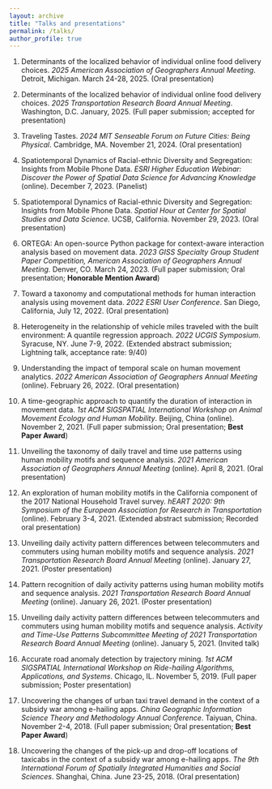 ```yaml
---
layout: archive
title: "Talks and presentations"
permalink: /talks/
author_profile: true
---
```


1. Determinants of the localized behavior of individual online food delivery choices. *2025 American Association of Geographers Annual Meeting*. Detroit, Michigan. March 24-28, 2025. (Oral presentation) 

1. Determinants of the localized behavior of individual online food delivery choices. *2025 Transportation Research Board Annual Meeting*. Washington, D.C. January, 2025. (Full paper submission; accepted for presentation)

1. Traveling Tastes. *2024 MIT Senseable Forum on Future Cities: Being Physical*. Cambridge, MA. November 21, 2024. (Oral presentation) 

1. Spatiotemporal Dynamics of Racial-ethnic Diversity and Segregation: Insights from Mobile Phone Data. *ESRI Higher Education Webinar: Discover the Power of Spatial Data Science for Advancing Knowledge* (online). December 7, 2023. (Panelist)

1. Spatiotemporal Dynamics of Racial-ethnic Diversity and Segregation: Insights from Mobile Phone Data. *Spatial Hour at Center for Spatial Studies and Data Science.* UCSB, California. November 29, 2023. (Oral presentation)

1. ORTEGA: An open-source Python package for context-aware interaction analysis based on movement data. *2023 GISS Specialty Group Student Paper Competition, American Association of Geographers Annual Meeting.* Denver, CO. March 24, 2023. (Full paper submission; Oral presentation; **Honorable Mention Award**)

1. Toward a taxonomy and computational methods for human interaction analysis using movement data. *2022 ESRI User Conference*. San Diego, California, July 12, 2022. (Oral presentation)

1. Heterogeneity in the relationship of vehicle miles traveled with the built environment: A quantile regression approach. *2022 UCGIS Symposium*. Syracuse, NY. June 7-9, 2022. (Extended abstract submission; Lightning talk, acceptance rate: 9/40)

1. Understanding the impact of temporal scale on human movement analytics. *2022 American Association of Geographers Annual Meeting* (online). February 26, 2022. (Oral presentation)

1. A time-geographic approach to quantify the duration of interaction in movement data. *1st ACM SIGSPATIAL International Workshop on Animal Movement Ecology and Human Mobility*. Beijing, China (online). November 2, 2021. (Full paper submission; Oral presentation; **Best Paper Award**)

1. Unveiling the taxonomy of daily travel and time use patterns using human mobility motifs and sequence analysis. *2021 American Association of Geographers Annual Meeting* (online). April 8, 2021. (Oral presentation)

1. An exploration of human mobility motifs in the California component of the 2017 National Household Travel survey. *hEART 2020: 9th Symposium of the European Association for Research in Transportation* (online). February 3-4, 2021. (Extended abstract submission; Recorded oral presentation)

1. Unveiling daily activity pattern differences between telecommuters and commuters using human mobility motifs and sequence analysis. *2021 Transportation Research Board Annual Meeting*  (online). January 27, 2021. (Poster presentation)

1. Pattern recognition of daily activity patterns using human mobility motifs and sequence analysis. *2021 Transportation Research Board Annual Meeting* (online). January 26, 2021. (Poster presentation)

1. Unveiling daily activity pattern differences between telecommuters and commuters using human mobility motifs and sequence analysis. *Activity and Time-Use Patterns Subcommittee Meeting of 2021 Transportation Research Board  Annual Meeting*  (online). January 5, 2021. (Invited talk)

1. Accurate road anomaly detection by trajectory mining. *1st ACM SIGSPATIAL International Workshop on Ride-hailing Algorithms, Applications, and Systems*. Chicago, IL. November 5, 2019. (Full paper submission; Poster presentation)

1. Uncovering the changes of urban taxi travel demand in the context of a subsidy war among e-hailing apps. *China Geographic Information Science Theory and Methodology Annual Conference*. Taiyuan, China. November 2-4, 2018. (Full paper submission; Oral presentation; **Best Paper Award**)

1. Uncovering the changes of the pick-up and drop-off locations of taxicabs in the context of a subsidy war among e-hailing apps. *The 9th International Forum of Spatially Integrated Humanities and Social Sciences*. Shanghai, China. June 23-25, 2018. (Oral presentation)

